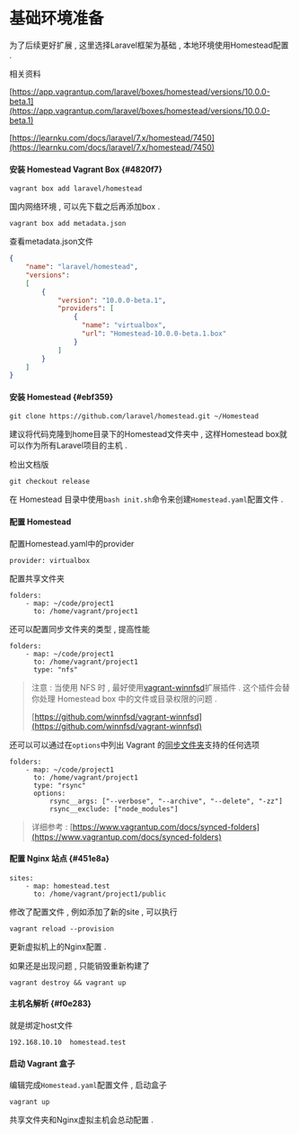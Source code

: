 # 基础环境准备

为了后续更好扩展 , 这里选择Laravel框架为基础 , 本地环境使用Homestead配置 .

相关资料

[https://app.vagrantup.com/laravel/boxes/homestead/versions/10.0.0-beta.1](https://app.vagrantup.com/laravel/boxes/homestead/versions/10.0.0-beta.1)

[https://learnku.com/docs/laravel/7.x/homestead/7450](https://learnku.com/docs/laravel/7.x/homestead/7450)

#### 安装 Homestead Vagrant Box {#4820f7}

```
vagrant box add laravel/homestead
```

国内网络环境 , 可以先下载之后再添加box .

```
vagrant box add metadata.json
```

查看metadata.json文件

```json
{
    "name": "laravel/homestead",
    "versions":
    [
        {
            "version": "10.0.0-beta.1",
            "providers": [
                {
                  "name": "virtualbox",
                  "url": "Homestead-10.0.0-beta.1.box"
                }
            ]
        }
    ]
}
```

#### 安装 Homestead {#ebf359}

```
git clone https://github.com/laravel/homestead.git ~/Homestead
```

建议将代码克隆到home目录下的Homestead文件夹中 , 这样Homestead box就可以作为所有Laravel项目的主机 .

检出文档版

```
git checkout release
```

在 Homestead 目录中使用`bash init.sh`命令来创建`Homestead.yaml`配置文件 .

#### 配置 Homestead

配置Homestead.yaml中的provider

```
provider: virtualbox
```

配置共享文件夹

```
folders:
    - map: ~/code/project1
      to: /home/vagrant/project1
```

还可以配置同步文件夹的类型 , 提高性能

```
folders:
    - map: ~/code/project1
      to: /home/vagrant/project1
      type: "nfs"
```

> 注意 : 当使用 NFS 时 , 最好使用[vagrant-winnfsd](https://github.com/winnfsd/vagrant-winnfsd)扩展插件 . 这个插件会替你处理 Homestead box 中的文件或目录权限的问题 .
>
> [https://github.com/winnfsd/vagrant-winnfsd](https://github.com/winnfsd/vagrant-winnfsd)

还可以可以通过在`options`中列出 Vagrant 的[同步文件夹](https://www.vagrantup.com/docs/synced-folders/basic_usage.html)支持的任何选项

```
folders:
    - map: ~/code/project1
      to: /home/vagrant/project1
      type: "rsync"
      options:
          rsync__args: ["--verbose", "--archive", "--delete", "-zz"]
          rsync__exclude: ["node_modules"]
```

> 详细参考 : [https://www.vagrantup.com/docs/synced-folders](https://www.vagrantup.com/docs/synced-folders)

#### 配置 Nginx 站点 {#451e8a}

```
sites:
    - map: homestead.test
      to: /home/vagrant/project1/public
```

修改了配置文件 , 例如添加了新的site , 可以执行

```
vagrant reload --provision
```

更新虚拟机上的Nginx配置 .

如果还是出现问题 , 只能销毁重新构建了

```
vagrant destroy && vagrant up
```

#### 主机名解析 {#f0e283}

就是绑定host文件

```
192.168.10.10  homestead.test
```

#### 启动 Vagrant 盒子

编辑完成`Homestead.yaml`配置文件 , 启动盒子

```
vagrant up
```

共享文件夹和Nginx虚拟主机会总动配置 . 


